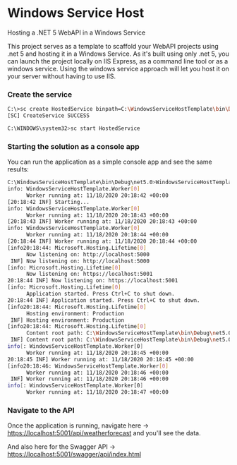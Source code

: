 # Windows Service Host

Hosting a .NET 5 WebAPI in a Windows Service

This project serves as a template to scaffold your WebAPI projects using .net 5 and hosting it in a Windows Service. As it's built using only .net 5, you can launch the project locally on IIS Express, as a command line tool or as a windows service. Using the windows service approach will let you host it on your server without having to use IIS.

### Create the service

```bash
C:\>sc create HostedService binpath=C:\WindowsServiceHostTemplate\bin\Debug\net5.0\WindowsServiceHostTemplate.exe
[SC] CreateService SUCCESS

C:\WINDOWS\system32>sc start HostedService
```

### Starting the solution as a console app

You can run the application as a simple console app and see the same results:

```bash
C:\WindowsServiceHostTemplate\bin\Debug\net5.0>WindowsServiceHostTemplate.exe
info: WindowsServiceHostTemplate.Worker[0]
      Worker running at: 11/18/2020 20:18:42 +00:00
[20:18:42 INF] Starting...
info: WindowsServiceHostTemplate.Worker[0]
      Worker running at: 11/18/2020 20:18:43 +00:00
[20:18:43 INF] Worker running at: 11/18/2020 20:18:43 +00:00
info: WindowsServiceHostTemplate.Worker[0]
      Worker running at: 11/18/2020 20:18:44 +00:00
[20:18:44 INF] Worker running at: 11/18/2020 20:18:44 +00:00
[info20:18:44: Microsoft.Hosting.Lifetime[0]
      Now listening on: http://localhost:5000
 INF] Now listening on: http://localhost:5000
[info: Microsoft.Hosting.Lifetime[0]
      Now listening on: https://localhost:5001
20:18:44 INF] Now listening on: https://localhost:5001
[info: Microsoft.Hosting.Lifetime[0]
      Application started. Press Ctrl+C to shut down.
20:18:44 INF] Application started. Press Ctrl+C to shut down.
[info20:18:44: Microsoft.Hosting.Lifetime[0]
      Hosting environment: Production
 INF] Hosting environment: Production
[info20:18:44: Microsoft.Hosting.Lifetime[0]
      Content root path: C:\WindowsServiceHostTemplate\bin\Debug\net5.0
 INF] Content root path: C:\WindowsServiceHostTemplate\bin\Debug\net5.0
info[: WindowsServiceHostTemplate.Worker[0]
      Worker running at: 11/18/2020 20:18:45 +00:00
20:18:45 INF] Worker running at: 11/18/2020 20:18:45 +00:00
[info20:18:46: WindowsServiceHostTemplate.Worker[0]
      Worker running at: 11/18/2020 20:18:46 +00:00
 INF] Worker running at: 11/18/2020 20:18:46 +00:00
info[: WindowsServiceHostTemplate.Worker[0]
      Worker running at: 11/18/2020 20:18:47 +00:00
```

### Navigate to the API

Once the application is running, navigate here -> <https://localhost:5001/api/weatherforecast> and you'll see the data.

And also here for the Swagger API -> <https://localhost:5001/swagger/api/index.html>
